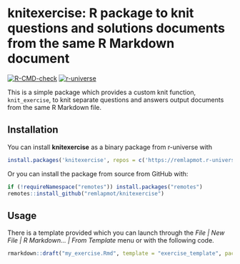# knitexercise: R package to knit questions and solutions documents from the same R Markdown document

<!-- badges: start -->
[![R-CMD-check](https://github.com/remlapmot/knitexercise/actions/workflows/R-CMD-check.yaml/badge.svg)](https://github.com/remlapmot/knitexercise/actions/workflows/R-CMD-check.yaml)
[![r-universe](https://remlapmot.r-universe.dev/badges/knitexercise)](https://remlapmot.r-universe.dev/knitexercise)
<!-- badges: end -->
  
This is a simple package which provides a custom knit function, `knit_exercise`, to knit separate questions and answers output documents from the same R Markdown file.

## Installation

You can install **knitexercise** as a binary package from r-universe with
``` r
install.packages('knitexercise', repos = c('https://remlapmot.r-universe.dev', 'https://cloud.r-project.org'))
```

Or you can install the package from source from GitHub with:
``` r
if (!requireNamespace("remotes")) install.packages("remotes")
remotes::install_github("remlapmot/knitexercise")
```

## Usage
There is a template provided which you can launch through the 
*File | New File | R Markdown... | From Template* menu or with the following code.
``` r
rmarkdown::draft("my_exercise.Rmd", template = "exercise_template", package = "knitexercise")
```
